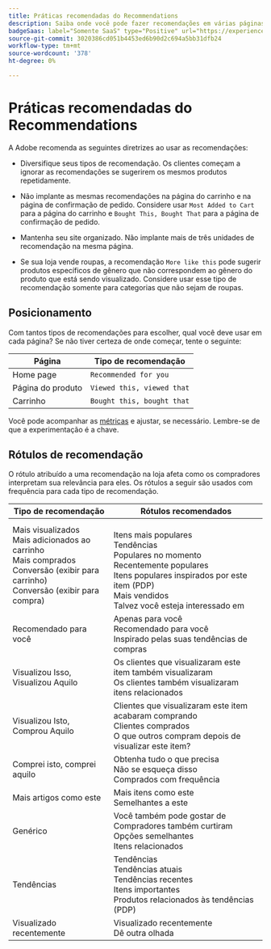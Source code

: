 ```yaml
---
title: Práticas recomendadas do Recommendations
description: Saiba onde você pode fazer recomendações em várias páginas do site e obtenha sugestões para rótulos usados com frequência para cada tipo de recomendação.
badgeSaas: label="Somente SaaS" type="Positive" url="https://experienceleague.adobe.com/pt-br/docs/commerce/user-guides/product-solutions" tooltip="Aplicável somente a projetos do Adobe Commerce as a Cloud Service e do Adobe Commerce Optimizer (infraestrutura SaaS gerenciada pela Adobe)."
source-git-commit: 3020386cd051b4453ed6b90d2c694a5bb31dfb24
workflow-type: tm+mt
source-wordcount: '378'
ht-degree: 0%

---
```


# Práticas recomendadas do Recommendations

A Adobe recomenda as seguintes diretrizes ao usar as recomendações:

- Diversifique seus tipos de recomendação. Os clientes começam a ignorar as recomendações se sugerirem os mesmos produtos repetidamente.

- Não implante as mesmas recomendações na página do carrinho e na página de confirmação de pedido. Considere usar `Most Added to Cart` para a página do carrinho e `Bought This, Bought That` para a página de confirmação de pedido.

- Mantenha seu site organizado. Não implante mais de três unidades de recomendação na mesma página.

- Se sua loja vende roupas, a recomendação `More like this` pode sugerir produtos específicos de gênero que não correspondem ao gênero do produto que está sendo visualizado. Considere usar esse tipo de recomendação somente para categorias que não sejam de roupas.

## Posicionamento

Com tantos tipos de recomendações para escolher, qual você deve usar em cada página? Se não tiver certeza de onde começar, tente o seguinte:

| Página | Tipo de recomendação |
|---|---|
| Home page | `Recommended for you` |
| Página do produto | `Viewed this, viewed that` |
| Carrinho | `Bought this, bought that` |

Você pode acompanhar as [métricas](../../manage-results/recommendation-performance.md) e ajustar, se necessário. Lembre-se de que a experimentação é a chave.

## Rótulos de recomendação

O rótulo atribuído a uma recomendação na loja afeta como os compradores interpretam sua relevância para eles. Os rótulos a seguir são usados com frequência para cada tipo de recomendação.

| Tipo de recomendação | Rótulos recomendados |
|---|---|
| Mais visualizados<br> Mais adicionados ao carrinho<br>Mais comprados<br>Conversão (exibir para carrinho)<br>Conversão (exibir para compra) | <br>Itens mais populares<br>Tendências<br>Populares no momento<br>Recentemente populares<br>Itens populares inspirados por este item (PDP)<br>Mais vendidos<br>Talvez você esteja interessado em |
| Recomendado para você | Apenas para você<br>Recomendado para você<br>Inspirado pelas suas tendências de compras |
| Visualizou Isso, Visualizou Aquilo | Os clientes que visualizaram este item também visualizaram<br>Os clientes também visualizaram<br>itens relacionados |
| Visualizou Isto, Comprou Aquilo | Clientes que visualizaram este item acabaram comprando<br>Clientes comprados<br>O que outros compram depois de visualizar este item? |
| Comprei isto, comprei aquilo | Obtenha tudo o que precisa<br>Não se esqueça disso<br>Comprados com frequência |
| Mais artigos como este | Mais itens como este<br>Semelhantes a este |
| Genérico | Você também pode gostar de<br>Compradores também curtiram<br>Opções semelhantes<br>Itens relacionados |
| Tendências | Tendências<br>Tendências atuais<br>Tendências recentes<br>Itens importantes<br>Produtos relacionados às tendências (PDP) |
| Visualizado recentemente | Visualizado recentemente<br>Dê outra olhada |
